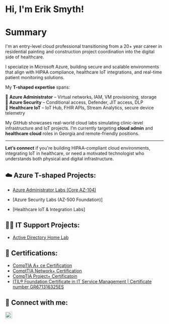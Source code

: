 <h1>Hi, I'm Erik Smyth! 
<h1>Summary</h1>I'm an entry-level cloud professional transitioning from a 20+ year career in residential painting and construction project coordination into the digital side of healthcare.
  
I specialize in Microsoft Azure, building secure and scalable environments that align with HIPAA compliance, healthcare IoT integrations, and real-time patient monitoring solutions.

My **T-shaped expertise** spans:

🔹 **Azure Administrator** – Virtual networks, IAM, VM provisioning, storage  
🔹 **Azure Security** – Conditional access, Defender, JIT access, DLP  
🔹 **Healthcare IoT** – IoT Hub, FHIR APIs, Stream Analytics, secure device telemetry  

My GitHub showcases real-world cloud labs simulating clinic-level infrastructure and IoT projects. I’m currently targeting **cloud admin** and **healthcare cloud** roles in Georgia and remote-friendly positions.

---

**Let’s connect** if you're building HIPAA-compliant cloud environments, integrating IoT in healthcare, or need a motivated technologist who understands both physical and digital infrastructure.

<h2>☁️ Azure T-shaped Projects:</h2>
  
  - [Azure Administrator Labs (Core AZ-104)](https://github.com/Smyerk84/azure-t-shaped-labs)

  - [Azure Security Labs (AZ-500 Foundation)]

  - [Healthcare IoT & Integration Labs]
    
<h2>👨‍💻 IT Support Projects:</h2>


  - [Active Directory Home Lab](https://github.com/Smyerk84/ActiveDirectoryLab)


<h2>📄 Certifications: </h2>

- [CompTIA A+ ce Certification](https://www.credly.com/badges/77c911b8-0920-45d3-a861-7e1ddb114776/linked_in_profile)
- [ComptTIA Network+ Certification](https://www.credly.com/badges/4fabedb1-1d83-4d59-af96-0cc2fefb02d3/public_url)
- [CompTIA Project+ Certificatoin](https://www.credly.com/badges/c0a80257-9fd7-4c73-a49e-aac0de185eab/public_url)
- [ITIL® Foundation Certificate in IT Service Management | Certificate number GR671316325ES](https://www.peoplecert.org/for-corporations/certificate-verification-service)

<h2> 🤳 Connect with me:</h2>

[<img align="left" alt="ErikBreandanSmyth | LinkedIn" width="22px" src="https://cdn.jsdelivr.net/npm/simple-icons@v3/icons/linkedin.svg" />][linkedin]

[linkedin]: https://www.linkedin.com/in/erik-breandan-smyth-187011218/

